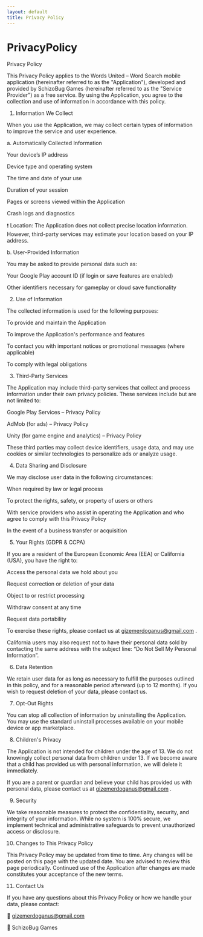 ```yaml
---
layout: default
title: Privacy Policy
---
```

# PrivacyPolicy
Privacy Policy

This Privacy Policy applies to the Words United – Word Search mobile application (hereinafter referred to as the "Application"), developed and provided by SchizoBug Games (hereinafter referred to as the "Service Provider") as a free service. By using the Application, you agree to the collection and use of information in accordance with this policy.

1. Information We Collect

When you use the Application, we may collect certain types of information to improve the service and user experience.

a. Automatically Collected Information

Your device’s IP address

Device type and operating system

The time and date of your use

Duration of your session

Pages or screens viewed within the Application

Crash logs and diagnostics

❗ Location: The Application does not collect precise location information. However, third-party services may estimate your location based on your IP address.

b. User-Provided Information

You may be asked to provide personal data such as:

Your Google Play account ID (if login or save features are enabled)

Other identifiers necessary for gameplay or cloud save functionality

2. Use of Information

The collected information is used for the following purposes:

To provide and maintain the Application

To improve the Application's performance and features

To contact you with important notices or promotional messages (where applicable)

To comply with legal obligations

3. Third-Party Services

The Application may include third-party services that collect and process information under their own privacy policies. These services include but are not limited to:

Google Play Services – Privacy Policy

AdMob (for ads) – Privacy Policy

Unity (for game engine and analytics) – Privacy Policy

These third parties may collect device identifiers, usage data, and may use cookies or similar technologies to personalize ads or analyze usage.

4. Data Sharing and Disclosure

We may disclose user data in the following circumstances:

When required by law or legal process

To protect the rights, safety, or property of users or others

With service providers who assist in operating the Application and who agree to comply with this Privacy Policy

In the event of a business transfer or acquisition

5. Your Rights (GDPR & CCPA)

If you are a resident of the European Economic Area (EEA) or California (USA), you have the right to:

Access the personal data we hold about you

Request correction or deletion of your data

Object to or restrict processing

Withdraw consent at any time

Request data portability

To exercise these rights, please contact us at gizemerdoganus@gmail.com
.

California users may also request not to have their personal data sold by contacting the same address with the subject line: “Do Not Sell My Personal Information”.

6. Data Retention

We retain user data for as long as necessary to fulfill the purposes outlined in this policy, and for a reasonable period afterward (up to 12 months). If you wish to request deletion of your data, please contact us.

7. Opt-Out Rights

You can stop all collection of information by uninstalling the Application. You may use the standard uninstall processes available on your mobile device or app marketplace.

8. Children's Privacy

The Application is not intended for children under the age of 13. We do not knowingly collect personal data from children under 13. If we become aware that a child has provided us with personal information, we will delete it immediately.

If you are a parent or guardian and believe your child has provided us with personal data, please contact us at gizemerdoganus@gmail.com
.

9. Security

We take reasonable measures to protect the confidentiality, security, and integrity of your information. While no system is 100% secure, we implement technical and administrative safeguards to prevent unauthorized access or disclosure.

10. Changes to This Privacy Policy

This Privacy Policy may be updated from time to time. Any changes will be posted on this page with the updated date. You are advised to review this page periodically. Continued use of the Application after changes are made constitutes your acceptance of the new terms.

11. Contact Us

If you have any questions about this Privacy Policy or how we handle your data, please contact:

📧 gizemerdoganus@gmail.com

📍 SchizoBug Games
